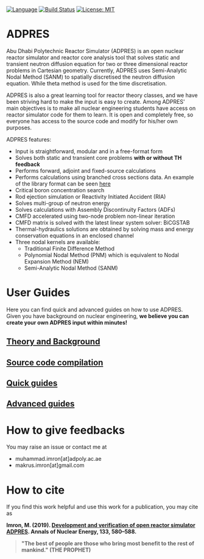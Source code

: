 [![Language](https://img.shields.io/badge/made%20with-fortran-blueviolet)](https://gcc.gnu.org/wiki/GFortran) [![Build Status](https://travis-ci.com/imronuke/ADPRES.svg?branch=master)](https://travis-ci.com/imronuke/ADPRES) [![License: MIT](https://img.shields.io/badge/License-MIT-yellow.svg)](https://github.com/imronuke/ADPRES/blob/master/LICENSE)
# ADPRES

Abu Dhabi Polytechnic Reactor Simulator (ADPRES) is an open nuclear reactor simulator and reactor core analysis tool that solves static and transient neutron diffusion equation for two or three dimensional reactor problems in Cartesian geometry. Currently, ADPRES uses Semi-Analytic Nodal Method (SANM) to spatially discretised the neutron diffusion equation. While theta method is used for the time discretisation.

ADPRES is also a great learning tool for reactor theory classes, and we have been striving hard to make the input is easy to create. Among ADPRES' main objectives is to make all nuclear engineering students have access on reactor simulator code for them to learn. It is open and completely free, so everyone has access to the source code and modify for his/her own purposes.

ADPRES features:
* Input is straightforward, modular and in a free-format form
* Solves both static and transient core problems **with or without TH feedback**
* Performs forward, adjoint and fixed-source calculations
* Performs calculations using branched cross sections data. An example of the library format can be seen [here](https://github.com/imronuke/ADPRES/blob/master/smpl/xsec/SERPENT_CMM/m40.tab)
* Critical boron concentration search
* Rod ejection simulation or Reactivity Initiated Accident (RIA)
* Solves multi-group of neutron energy
* Solves calculations with Assembly Discontinuity Factors (ADFs)
* CMFD accelerated using two-node problem non-linear iteration
* CMFD matrix is solved with the latest linear system solver: BiCGSTAB
* Thermal-hydraulics solutions are obtained by solving mass and energy conservation equations in an enclosed channel
* Three nodal kernels are available:
  * Traditional Finite Difference Method
  * Polynomial Nodal Method (PNM) which is equivalent to Nodal Expansion Method (NEM)
  * Semi-Analytic Nodal Method (SANM)

# User Guides

Here you can find quick and advanced guides on how to use ADPRES. Given you have background on nuclear engineering, **we believe you can create your own ADPRES input within minutes!**
## [Theory and Background](https://imronuke.github.io/ADPRES/method)
## [Source code compilation](https://imronuke.github.io/ADPRES/install)
## [Quick guides](https://imronuke.github.io/ADPRES/quick-guides)
## [Advanced guides](https://imronuke.github.io/ADPRES/card-desc)


# How to give feedbacks
You may raise an issue or contact me at
* muhammad.imron[at]adpoly.ac.ae
* makrus.imron[at]gmail.com

# How to cite
If you find this work helpful and use this work for a publication, you may cite as

**Imron, M. (2019). [Development and verification of open reactor simulator ADPRES](https://doi.org/10.1016/j.anucene.2019.06.049). Annals of Nuclear Energy, 133, 580–588.**


> **"The best of people are those who bring most benefit to the rest of mankind." (THE PROPHET)**
